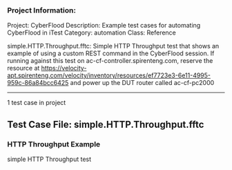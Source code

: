 ### Project Information:
Project: CyberFlood
Description: Example test cases for automating CyberFlood in iTest
Category: automation
Class: Reference

simple.HTTP.Throughput.fftc: Simple HTTP Throughput test that shows an example of using a custom REST command in the CyberFlood session. If running against this test on ac-cf-controller.spirenteng.com, reserve the resource at https://velocity-apt.spirenteng.com/velocity/inventory/resources/ef7723e3-6e11-4995-959c-86a84bcc6425 and power up the DUT router called ac-cf-pc2000

 ----
1 test case in project
## Test Case File: simple.HTTP.Throughput.fftc
### HTTP Throughput Example
simple HTTP Throughput test
